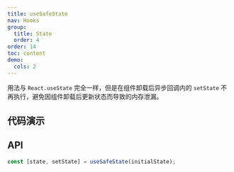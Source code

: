 ```yaml
---
title: useSafeState
nav: Hooks
group:
  title: State
  order: 4
order: 14
toc: content
demo:
  cols: 2
---
```


用法与 `React.useState` 完全一样，但是在组件卸载后异步回调内的 `setState` 不再执行，避免因组件卸载后更新状态而导致的内存泄漏。

## 代码演示

<code src="./demo/demo1.tsx"></code>

## API

```typescript
const [state, setState] = useSafeState(initialState);
```
